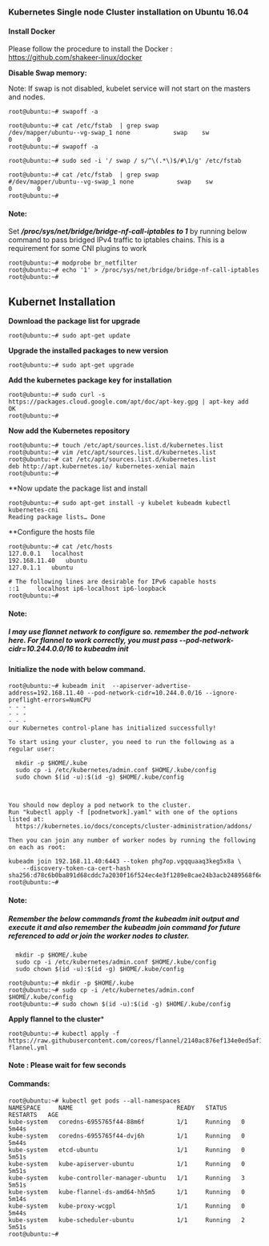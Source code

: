 ### Kubernetes Single node Cluster installation on Ubuntu 16.04



#### Install Docker

Please follow the procedure to install the Docker : https://github.com/shakeer-linux/docker


**Disable Swap memory:**

Note: If swap is not disabled, kubelet service will not start on the masters and nodes.

```
root@ubuntu:~# swapoff -a
```

```
root@ubuntu:~# cat /etc/fstab  | grep swap
/dev/mapper/ubuntu--vg-swap_1 none            swap    sw              0       0
root@ubuntu:~# swapoff -a
```

```
root@ubuntu:~# sudo sed -i '/ swap / s/^\(.*\)$/#\1/g' /etc/fstab
```

```
root@ubuntu:~# cat /etc/fstab  | grep swap
#/dev/mapper/ubuntu--vg-swap_1 none            swap    sw              0       0
root@ubuntu:~#
```



#### Note: 
Set ***/proc/sys/net/bridge/bridge-nf-call-iptables to  1*** by running below command to pass bridged IPv4 traffic to iptables chains. This is a requirement for some CNI plugins to work


```
root@ubuntu:~# modprobe br_netfilter
root@ubuntu:~# echo '1' > /proc/sys/net/bridge/bridge-nf-call-iptables
root@ubuntu:~#
```

## Kubernet Installation

**Download the package list for upgrade**
```
root@ubuntu:~# sudo apt-get update
```

**Upgrade the installed packages to new version**
```
root@ubuntu:~# sudo apt-get upgrade
```
**Add the kubernetes package key for installation**
```
root@ubuntu:~# sudo curl -s https://packages.cloud.google.com/apt/doc/apt-key.gpg | apt-key add
OK
root@ubuntu:~#
```
**Now add the Kubernetes repository**
```
root@ubuntu:~# touch /etc/apt/sources.list.d/kubernetes.list
root@ubuntu:~# vim /etc/apt/sources.list.d/kubernetes.list
root@ubuntu:~# cat /etc/apt/sources.list.d/kubernetes.list
deb http://apt.kubernetes.io/ kubernetes-xenial main
root@ubuntu:~#
```
**Now update the package list and install
```
root@ubuntu:~# sudo apt-get install -y kubelet kubeadm kubectl kubernetes-cni
Reading package lists… Done
````
**Configure the hosts file
```
root@ubuntu:~# cat /etc/hosts
127.0.0.1	localhost
192.168.11.40	ubuntu
127.0.1.1	ubuntu

# The following lines are desirable for IPv6 capable hosts
::1     localhost ip6-localhost ip6-loopback
root@ubuntu:~#
```
#### Note:
##### I may use flannet network to configure so. remember the pod-network here. For flannel to work correctly, you must pass --pod-network-cidr=10.244.0.0/16 to kubeadm init

#### Initialize the node with below command.
```
root@ubuntu:~# kubeadm init  --apiserver-advertise-address=192.168.11.40 --pod-network-cidr=10.244.0.0/16 --ignore-preflight-errors=NumCPU
- - - 
- - -
- - -
our Kubernetes control-plane has initialized successfully!

To start using your cluster, you need to run the following as a regular user:

  mkdir -p $HOME/.kube
  sudo cp -i /etc/kubernetes/admin.conf $HOME/.kube/config
  sudo chown $(id -u):$(id -g) $HOME/.kube/config



You should now deploy a pod network to the cluster.
Run "kubectl apply -f [podnetwork].yaml" with one of the options listed at:
  https://kubernetes.io/docs/concepts/cluster-administration/addons/

Then you can join any number of worker nodes by running the following on each as root:

kubeadm join 192.168.11.40:6443 --token phg7op.vgqquaaq3keg5x8a \
    --discovery-token-ca-cert-hash sha256:d78c6b0ba891d68cddc7a2030f16f524ec4e3f1289e8cae24b3acb2489568f6e
root@ubuntu:~# 

```
#### Note:
##### Remember the below commands fromt the kubeadm init output and execute it and also remember the kubeadm join command for future referenced to add or join the worker nodes to cluster. 
```
  mkdir -p $HOME/.kube
  sudo cp -i /etc/kubernetes/admin.conf $HOME/.kube/config
  sudo chown $(id -u):$(id -g) $HOME/.kube/config

```
```
root@ubuntu:~# mkdir -p $HOME/.kube
root@ubuntu:~# sudo cp -i /etc/kubernetes/admin.conf $HOME/.kube/config
root@ubuntu:~# sudo chown $(id -u):$(id -g) $HOME/.kube/config
```

**Apply flannel to the cluster***
```
root@ubuntu:~# kubectl apply -f https://raw.githubusercontent.com/coreos/flannel/2140ac876ef134e0ed5af15c65e414cf26827915/Documentation/kube-flannel.yml
```
#### Note : Please wait for few seconds


#### Commands:

```
root@ubuntu:~# kubectl get pods --all-namespaces
NAMESPACE     NAME                             READY   STATUS    RESTARTS   AGE
kube-system   coredns-6955765f44-88m6f         1/1     Running   0          5m44s
kube-system   coredns-6955765f44-dvj6h         1/1     Running   0          5m44s
kube-system   etcd-ubuntu                      1/1     Running   0          5m51s
kube-system   kube-apiserver-ubuntu            1/1     Running   0          5m51s
kube-system   kube-controller-manager-ubuntu   1/1     Running   3          5m51s
kube-system   kube-flannel-ds-amd64-hh5m5      1/1     Running   0          5m14s
kube-system   kube-proxy-wcgpl                 1/1     Running   0          5m44s
kube-system   kube-scheduler-ubuntu            1/1     Running   2          5m51s
root@ubuntu:~#
````
